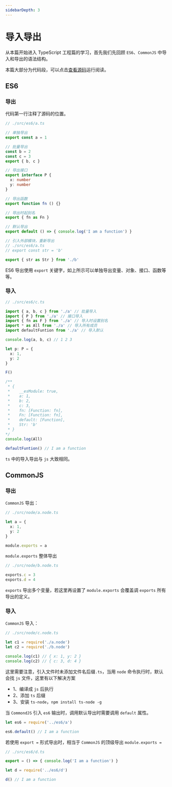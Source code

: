 ```yaml
---
sidebarDepth: 3
---
```


# 导入导出

从本篇开始进入 TypeScript 工程篇的学习，首先我们先回顾 `ES6`、`CommonJS` 中导入和导出的语法结构。

本篇大部分为代码段，可以点击[查看源码](https://github.com/dengwb1991/typescript-in-action/tree/master/base-typescript/second-typescript)运行阅读。

## ES6

### 导出

代码第一行注释了源码的位置。

```ts
// ./src/es6/a.ts

// 单独导出
export const a = 1

// 批量导出
const b = 2
const c = 3
export { b, c }

// 导出接口
export interface P {
  x: number
  y: number
}

// 导出函数
export function fn () {}

// 导出时起别名
export { fn as Fn }

// 默认导出
export default () => { console.log('I am a function') }

// 引入外部模块，重新导出
// ./src/es6/a.ts
// export const str = 'b'

export { str as Str } from './b'
```

ES6 导出使用 `export` 关键字，如上所示可以单独导出变量、对象、接口、函数等等。

### 导入

```ts
// ./src/es6/c.ts

import { a, b, c } from './a' // 批量导入
import { P } from './a' // 接口导入
import { fn as F } from './a' // 导入时设置别名
import * as All from './a' // 导入所有成员
import defaultFuntion from './a' // 导入默认

console.log(a, b, c) // 1 2 3

let p: P = {
  x: 1,
  y: 2
}

F()

/**
 * {
 *    __esModule: true,
 *    a: 1,
 *    b: 2,
 *    c: 3,
 *    fn: [Function: fn],
 *    Fn: [Function: fn],
 *    default: [Function],
 *    Str: 'b'
 * }
*/
console.log(All)

defaultFuntion() // I am a function
```

`ts` 中的导入导出与 `js` 大致相同。

## CommonJS

### 导出

`CommonJS` 导出：

```ts
// ./src/node/a.node.ts

let a = {
  x: 1,
  y: 2
}

module.exports = a
```

`module.exports` 整体导出

```ts
// ./src/node/b.node.ts

exports.c = 3
exports.d = 4
```

`exports` 导出多个变量，若这里再设置了 `module.exports` 会覆盖调 `exports` 所有导出的定义。

### 导入

`CommonJS` 导入：

```ts
// ./src/node/c.node.ts

let c1 = require('./a.node')
let c2 = require('./b.node')

console.log(c1) // { x: 1, y: 2 }
console.log(c2) // { c: 3, d: 4 }
```

这里需要注意，引入文件时未添加文件名后缀`.ts`，当用 `node` 命令执行时，默认会找 `js` 文件，这里有以下解决方案

 * 1、编译成 `js` 后执行
 * 2、添加 `ts` 后缀
 * 3、安装 `ts-node`，`npm install ts-node -g`

当 `CommondJS` 引入 `es6` 输出时，调用默认导出时需要调用 `default` 属性。

```ts
let es6 = require('../es6/a')

es6.default() // I am a function
```

若使用 `export =` 形式导出时，相当于 `CommonJS` 的顶级导出 `module.exports =` 

```ts
// ./src/es6/d.ts

export = () => { console.log('I am a function') }

let d = require('../es6/d')

d() // I am a function
```